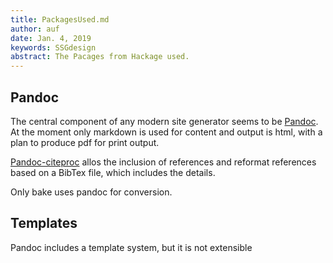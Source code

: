 ```yaml
---
title: PackagesUsed.md
author: auf 
date: Jan. 4, 2019
keywords: SSGdesign
abstract: The Pacages from Hackage used.
---
```


## Pandoc

The central component of any modern site generator seems to be [Pandoc](). At the moment
only markdown is used for content and output is html, with a plan to produce pdf
for print output. 

[Pandoc-citeproc]() allos the inclusion of references and reformat references based on a 
BibTex file, which includes the details. 

Only bake uses pandoc for conversion. 

## Templates
Pandoc includes a template system, but it is not extensible




